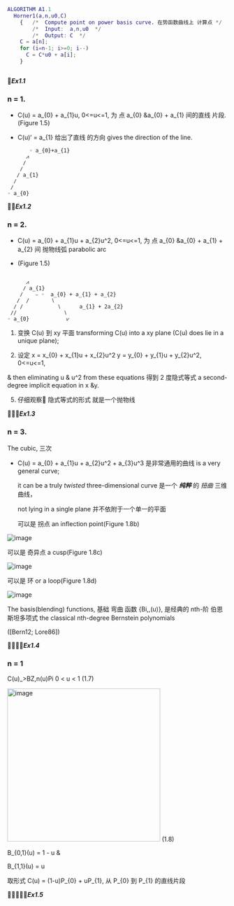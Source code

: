 ``` Matlab
ALGORITHM A1.1
  Horner1(a,n,u0,C)
    {   /*  Compute point on power basis curve. 在势函数曲线上 计算点 */
        /*  Input:  a,n,u0  */
        /*  Output: C  */
    C = a[n];
    for (i=n-1; i>=0; i--)
      C = C*u0 + a[i];
    }
```

```

```

🚩***Ex1.1***

### n = 1. 
- C(u) = a_{0} + a_{1}u, 0<=u<=1, 为 点 a_{0} &a_{0} + a_{1} 间的直线 片段. (Figure 1.5)
  
- C(u)‘ = a_{1} 给出了直线 的方向 gives the direction of the line.

```
       ◦ a_{0}+a_{1}
      ⩘
     ∕
    ∕
   ∕ a_{1} 
  ∕
 ∕
◦ a_{0}
```

🚩🚩***Ex1.2***

### n = 2.
- C(u) = a_{0} + a_{1}u + a_{2}u^2, 0<=u<=1, 为 点 a_{0} &a_{0} + a_{1} + a_{2} 间 抛物线弧 parabolic arc
  
- (Figure 1.5)

```
       
      ⩘
     ∕ a_{1}
    ∕    ⎯ ◦  a_{0} + a_{1} + a_{2}
   ∕  /       ∖
  ∕ /           ∖      a_{1} + 2a_{2}
 ∕/               ∖
◦ a_{0}            ⩗

```
1. 变换 C(u) 到 xy 平面 transforming C(u) into a xy plane (C(u) does lie in a unique plane);
   
3. 设定
  x = x_{0} + x_{1}u + x_{2}u^2
  y = y_{0} + y_{1}u + y_{2}u^2, 0<=u<=1,
  
  & then eliminating u & u^2 from these equations 得到 2 度隐式等式 a second-degree implicit equation in x &y.

5. 仔细观察👀 隐式等式的形式 就是一个抛物线

🚩🚩🚩***Ex1.3***

### n = 3. 

The cubic, 三次 
- C(u) = a_{0} + a_{1}u + a_{2}u^2 + a_{3}u^3 是非常通用的曲线 is a very general curve;

  it can be a truly _twisted_ three-dimensional curve 是一个 ***纯粹*** 的 _扭曲_ 三维曲线，

  not lying in a single plane 并不依附于一个单一的平面

  可以是 拐点 an inflection point(Figure 1.8b)
  
![image](https://github.com/ChenxingWang93/ComputationalGeometry/assets/31954987/4eeb86e9-8523-4b37-ae82-1928ab9c6cd7)

  可以是 奇异点 a cusp(Figure 1.8c)
  
![image](https://github.com/ChenxingWang93/ComputationalGeometry/assets/31954987/7bdc1487-8668-4cd8-9a35-8b5ad401e2f2)

  可以是 环 or a loop(Figure 1.8d)
  
![image](https://github.com/ChenxingWang93/ComputationalGeometry/assets/31954987/59fbf11f-a732-4049-bb11-52c3e2bd65be)

The basis(blending) functions, 基础 弯曲 函数 {Bi,,(u)}, 是经典的 nth-阶 伯恩斯坦多项式 the classical nth-degree Bernstein polynomials

([Bern12; Lore86])

🚩🚩🚩🚩***Ex1.4***

### n = 1

C(u)_>BZ,n(u)Pi 0 < u < 1 
(1.7)

<img width="350" alt="image" src="https://github.com/ChenxingWang93/ComputationalGeometry/assets/31954987/8d842894-eaa9-45cd-8c8e-b167692646c3">
(1.8)

B_{0,1}(u) = 1 - u &

B_{1,1}(u) = u

取形式 C(u) = (1-u)P_{0} + uP_{1}, 从 P_{0} 到 P_{1} 的直线片段

🚩🚩🚩🚩🚩***Ex1.5***
